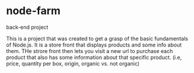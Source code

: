 # node-farm
back-end project

This is a project that was created to get a grasp of the basic fundamentals of Node.js.
It is a store front that displays products and some info about them.
THe strore front then lets you visit a new url to purchase each product that also has some information about that specific product. 
(i.e, price, quantity per box, origin, organic vs. not organic)
